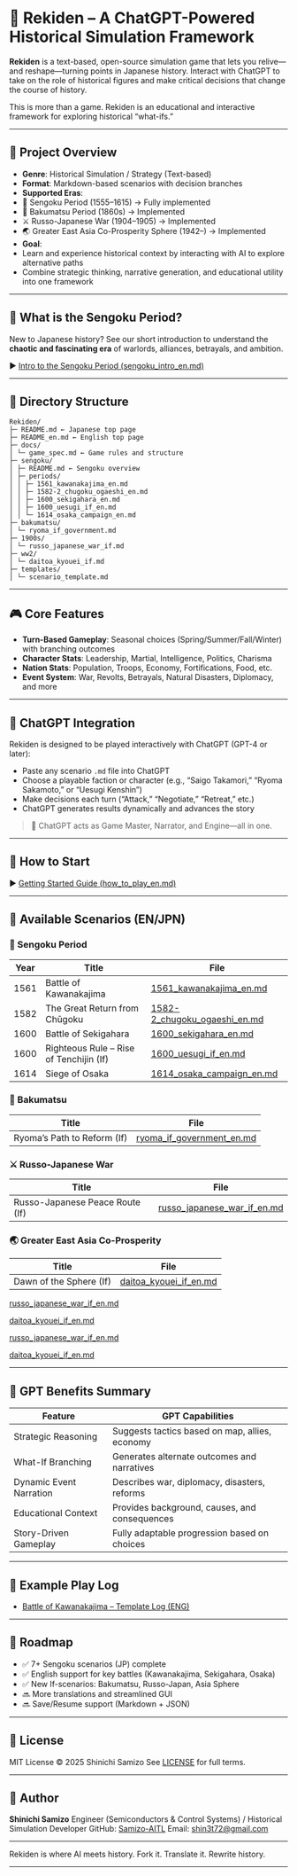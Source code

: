 # 🏯 Rekiden – A ChatGPT-Powered Historical Simulation Framework

**Rekiden** is a text-based, open-source simulation game that lets you relive—and reshape—turning points in Japanese history.
Interact with ChatGPT to take on the role of historical figures and make critical decisions that change the course of history.

This is more than a game. Rekiden is an educational and interactive framework for exploring historical “what-ifs.”

---

## 🎯 Project Overview

- **Genre**: Historical Simulation / Strategy (Text-based)
- **Format**: Markdown-based scenarios with decision branches
- **Supported Eras**:
- 🏯 Sengoku Period (1555–1615) → Fully implemented
- 🎌 Bakumatsu Period (1860s) → Implemented
- ⚔️ Russo-Japanese War (1904–1905) → Implemented
- 🌏 Greater East Asia Co-Prosperity Sphere (1942–) → Implemented
- **Goal**:
- Learn and experience historical context by interacting with AI to explore alternative paths
- Combine strategic thinking, narrative generation, and educational utility into one framework

---

## 🏯 What is the Sengoku Period?

New to Japanese history?
See our short introduction to understand the **chaotic and fascinating era** of warlords, alliances, betrayals, and ambition.

▶︎ [Intro to the Sengoku Period (sengoku_intro_en.md)](./docs/sengoku_intro_en.md)

---

## 📂 Directory Structure

```
Rekiden/
├─ README.md ← Japanese top page
├─ README_en.md ← English top page
├─ docs/
│ └─ game_spec.md ← Game rules and structure
├─ sengoku/
│ ├─ README.md ← Sengoku overview
│ ├─ periods/
│ │ ├─ 1561_kawanakajima_en.md
│ │ ├─ 1582-2_chugoku_ogaeshi_en.md
│ │ ├─ 1600_sekigahara_en.md
│ │ ├─ 1600_uesugi_if_en.md
│ │ └─ 1614_osaka_campaign_en.md
├─ bakumatsu/
│ └─ ryoma_if_government.md
├─ 1900s/
│ └─ russo_japanese_war_if.md
├─ ww2/
│ └─ daitoa_kyouei_if.md
├─ templates/
│ └─ scenario_template.md
```

---

## 🎮 Core Features

- **Turn-Based Gameplay**: Seasonal choices (Spring/Summer/Fall/Winter) with branching outcomes
- **Character Stats**: Leadership, Martial, Intelligence, Politics, Charisma
- **Nation Stats**: Population, Troops, Economy, Fortifications, Food, etc.
- **Event System**: War, Revolts, Betrayals, Natural Disasters, Diplomacy, and more

---

## 🤖 ChatGPT Integration

Rekiden is designed to be played interactively with ChatGPT (GPT-4 or later):

- Paste any scenario `.md` file into ChatGPT
- Choose a playable faction or character (e.g., “Saigo Takamori,” “Ryoma Sakamoto,” or “Uesugi Kenshin”)
- Make decisions each turn (“Attack,” “Negotiate,” “Retreat,” etc.)
- ChatGPT generates results dynamically and advances the story

> 🧠 ChatGPT acts as Game Master, Narrator, and Engine—all in one.

---

## 📘 How to Start

▶︎ [Getting Started Guide (how_to_play_en.md)](./docs/how_to_play_en.md)

---

## 📜 Available Scenarios (EN/JPN)

### 🏯 Sengoku Period
| Year | Title | File |
|--------|------------------------------------------|--------------------------------------------------------|
| 1561 | Battle of Kawanakajima | [1561_kawanakajima_en.md](./sengoku/periods/1561_kawanakajima_en.md) |
| 1582 | The Great Return from Chūgoku | [1582-2_chugoku_ogaeshi_en.md](./sengoku/periods/1582-2_chugoku_ogaeshi_en.md) |
| 1600 | Battle of Sekigahara | [1600_sekigahara_en.md](./sengoku/periods/1600_sekigahara_en.md) |
| 1600 | Righteous Rule – Rise of Tenchijin (If) | [1600_uesugi_if_en.md](./sengoku/periods/1600_uesugi_if_en.md) |
| 1614 | Siege of Osaka | [1614_osaka_campaign_en.md](./sengoku/periods/1614_osaka_campaign_en.md) |

### 🎌 Bakumatsu
| Title | File |
|------------------|--------------------------------------------------------|
| Ryoma’s Path to Reform (If) | [ryoma_if_government_en.md](./bakumatsu/ryoma_if_government_en.md) |

### ⚔️ Russo-Japanese War
| Title | File |
|------------------|--------------------------------------------------------|
| Russo-Japanese Peace Route (If) | [russo_japanese_war_if_en.md](./1900s/russo_japanese_war_if_en.md) |

### 🌏 Greater East Asia Co-Prosperity
| Title | File |
|------------------|--------------------------------------------------------|
| Dawn of the Sphere (If) | [daitoa_kyouei_if_en.md](./ww2/daitoa_kyouei_if_en.md) |

[russo_japanese_war_if_en.md](./1900s/russo_japanese_war_if_en.md)

[daitoa_kyouei_if_en.md](./ww2/daitoa_kyouei_if_en.md)

[russo_japanese_war_if_en.md](https://github.com/Samizo-AITL/Rekiden/blob/main/1900s/russo_japanese_war_if_en.md)

[daitoa_kyouei_if_en.md](https://github.com/Samizo-AITL/Rekiden/blob/main/ww2/daitoa_kyouei_if_en.md)

---

## 🧠 GPT Benefits Summary

| Feature | GPT Capabilities |
|------------------------|----------------------------------------------------|
| Strategic Reasoning | Suggests tactics based on map, allies, economy |
| What-If Branching | Generates alternate outcomes and narratives |
| Dynamic Event Narration| Describes war, diplomacy, disasters, reforms |
| Educational Context | Provides background, causes, and consequences |
| Story-Driven Gameplay | Fully adaptable progression based on choices |

---

## 🧪 Example Play Log

- [Battle of Kawanakajima – Template Log (ENG)](templates/1561_kawanakajima_template_en.md)

---

## 🚀 Roadmap

- ✅ 7+ Sengoku scenarios (JP) complete
- ✅ English support for key battles (Kawanakajima, Sekigahara, Osaka)
- ✅ New If-scenarios: Bakumatsu, Russo-Japan, Asia Sphere
- 🔜 More translations and streamlined GUI
- 🔜 Save/Resume support (Markdown + JSON)

---

## 📜 License

MIT License © 2025 Shinichi Samizo
See [LICENSE](./LICENSE) for full terms.

---

## 👤 Author

**Shinichi Samizo**
Engineer (Semiconductors & Control Systems) / Historical Simulation Developer
GitHub: [Samizo-AITL](https://github.com/Samizo-AITL)
Email: [shin3t72@gmail.com](mailto:shin3t72@gmail.com)

---

Rekiden is where AI meets history.
Fork it. Translate it. Rewrite history.

---
